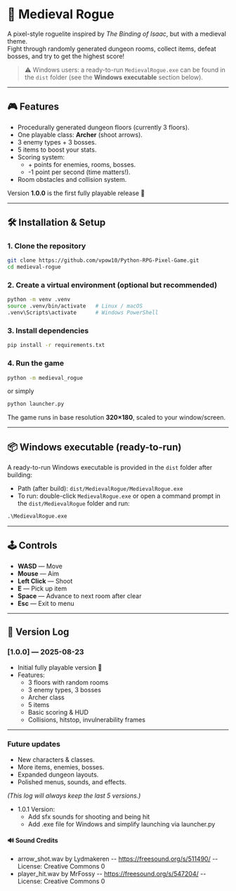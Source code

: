 # 🏹 Medieval Rogue

A pixel-style roguelite inspired by *The Binding of Isaac*, but with a medieval theme.  
Fight through randomly generated dungeon rooms, collect items, defeat bosses, and try to get the highest score!

> ⚠️ Windows users: a ready-to-run `MedievalRogue.exe` can be found in the `dist` folder (see the **Windows executable** section below).

---

## 🎮 Features
- Procedurally generated dungeon floors (currently 3 floors).
- One playable class: **Archer** (shoot arrows).
- 3 enemy types + 3 bosses.
- 5 items to boost your stats.
- Scoring system:
  - \+ points for enemies, rooms, bosses.
  - -1 point per second (time matters!).
- Room obstacles and collision system.

Version **1.0.0** is the first fully playable release 🚀

---

## 🛠 Installation & Setup

### 1. Clone the repository
```bash
git clone https://github.com/vpow10/Python-RPG-Pixel-Game.git
cd medieval-rogue
```

### 2. Create a virtual environment (optional but recommended)
```bash
python -m venv .venv
source .venv/bin/activate   # Linux / macOS
.venv\Scripts\activate      # Windows PowerShell
```

### 3. Install dependencies
```bash
pip install -r requirements.txt
```

### 4. Run the game
```bash
python -m medieval_rogue
```
or simply 
```bash
python launcher.py
```

The game runs in base resolution **320×180**, scaled to your window/screen.

---

## 📦 Windows executable (ready-to-run)

A ready-to-run Windows executable is provided in the `dist` folder after building:

- Path (after build): `dist/MedievalRogue/MedievalRogue.exe`
- To run: double-click `MedievalRogue.exe` or open a command prompt in the `dist/MedievalRogue` folder and run:
```cmd
.\MedievalRogue.exe
```
---

## 🕹 Controls
- **WASD** — Move  
- **Mouse** — Aim  
- **Left Click** — Shoot  
- **E** — Pick up item  
- **Space** — Advance to next room after clear  
- **Esc** — Exit to menu  

---

## 📖 Version Log

### [1.0.0] — 2025-08-23
- Initial fully playable version 🎉
- Features:
  - 3 floors with random rooms
  - 3 enemy types, 3 bosses
  - Archer class
  - 5 items
  - Basic scoring & HUD
  - Collisions, hitstop, invulnerability frames

---

### Future updates
- New characters & classes.
- More items, enemies, bosses.
- Expanded dungeon layouts.
- Polished menus, sounds, and effects.

*(This log will always keep the last 5 versions.)*
- 1.0.1 Version:
  - Add sfx sounds for shooting and being hit
  - Add .exe file for Windows and simplify launching via launcher.py

#### 🔊 Sound Credits
- arrow_shot.wav by Lydmakeren -- https://freesound.org/s/511490/ -- License: Creative Commons 0
- player_hit.wav by MrFossy -- https://freesound.org/s/547204/ -- License: Creative Commons 0